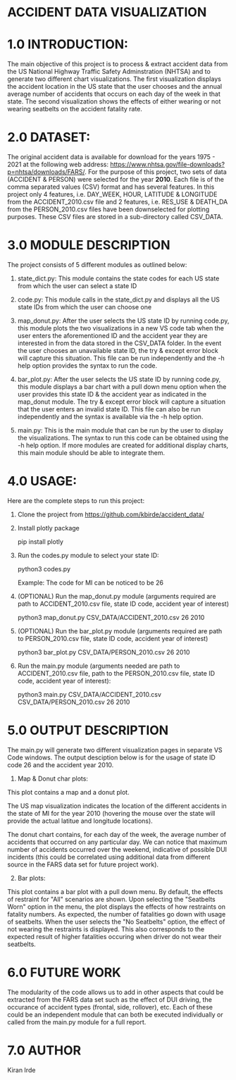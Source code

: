 # ACCIDENT DATA VISUALIZATION

# 1.0 INTRODUCTION:

The main objective of this project is to process & extract accident data from the US National Highway Traffic Safety Adminstration (NHTSA) and to generate two different chart visualizations. The first visualization displays the accident location in the US state that the user chooses and the annual average number of accidents that occurs on each day of the week in that state. The second visualization shows the effects of either wearing or not wearing seatbelts on the accident fatality rate.

# 2.0 DATASET:

 The original accident data is available for download for the years 1975 - 2021 at the following web address: https://www.nhtsa.gov/file-downloads?p=nhtsa/downloads/FARS/. For the purpose of this project, two sets of data (ACCIDENT & PERSON) were selected for the year <b>2010</b>. Each file is of the comma separated values (CSV) format and has several features. In this project only 4 features, i.e. DAY_WEEK, HOUR, LATITUDE & LONGITUDE from the ACCIDENT_2010.csv file and 2 features, i.e. RES_USE & DEATH_DA from the PERSON_2010.csv files have been downselected for plotting purposes. These CSV files are stored in a sub-directory called CSV_DATA. 

# 3.0 MODULE DESCRIPTION

The project consists of 5 different modules as outlined below:

1. state_dict.py: This module contains the state codes for each US state from which the user can select a state ID

2. code.py: This module calls in the state_dict.py and displays all the US state IDs from which the user can choose one

3. map_donut.py: After the user selects the US state ID by running code.py, this module plots the two visualizations in a new VS code tab when the user enters the aforementioned ID and the accident year they are interested in from the data stored in the CSV_DATA folder. In the event the user chooses an unavailable state ID, the try & except error block will capture this situation. This file can be run independently and the -h help option provides the syntax to run the code.

4. bar_plot.py: After the user selects the US state ID by running code.py, this module displays a bar chart with a pull down menu option when the user provides this state ID & the accident year as indicated in the map_donut module. The try & except error block will capture a situation that the user enters an invalid state ID. This file can also be run independently and the syntax is available via the -h help option.

5. main.py: This is the main module that can be run by the user to display the visualizations. The syntax to run this code can be obtained using the -h help option. If more modules are created for additional display charts, this main module should be able to integrate them.

# 4.0 USAGE:

Here are the complete steps to run this project:

1. Clone the project from https://github.com/kbirde/accident_data/

2. Install plotly package

    pip install plotly

3. Run the codes.py module to select your state ID:

    python3 codes.py

    Example: The code for MI can be noticed to be 26

4. (OPTIONAL) Run the map_donut.py module (arguments required are path to ACCIDENT_2010.csv file, state ID code, accident year of interest)

    python3 map_donut.py CSV_DATA/ACCIDENT_2010.csv 26 2010

5. (OPTIONAL) Run the bar_plot.py module (arguments required are path to PERSON_2010.csv file, state ID code, accident year of interest)

    python3 bar_plot.py CSV_DATA/PERSON_2010.csv 26 2010

6. Run the main.py module (arguments needed are path to ACCIDENT_2010.csv file, path to the PERSON_2010.csv file, state ID code, accident year of interest):

    python3 main.py CSV_DATA/ACCIDENT_2010.csv CSV_DATA/PERSON_2010.csv 26 2010

# 5.0 OUTPUT DESCRIPTION

The main.py will generate two different visualization pages in separate VS Code windows. The output desciption below is for the usage of state ID code 26 and the accident year 2010.

1. Map & Donut char plots:

This plot contains a map and a donut plot. 
    
The US map visualization indicates the location of the different accidents in the state of MI for the year 2010 (hovering the mouse over the state will provide the actual latitue and longitude locations).

The donut chart contains, for each day of the week, the average number of accidents that occurred on any particular day. We can notice that maximum number of accidents occurred over the weekend, indicative of possible DUI incidents (this could be correlated using additional data from different source in the FARS data set for future project work).

2. Bar plots:

This plot contains a bar plot with a pull down menu. By default, the effects of restraint for "All" scenarios are shown. Upon selecting the "Seatbelts Worn" option in the menu, the plot displays the effects of how restraints on fatality numbers. As expected, the number of fatalities go down with usage of seatbelts. When the user selects the "No Seatbelts" option, the effect of not wearing the restraints is displayed. This also corresponds to the expected result of higher fatalities occuring when driver do not wear their seatbelts.

# 6.0 FUTURE WORK

The modularity of the code allows us to add in other aspects that could be extracted from the FARS data set such as the effect of DUI driving, the occurance of accident types (frontal, side, rollover), etc. Each of these could be an independent module that can both be executed individually or called from the main.py module for a full report.

# 7.0 AUTHOR

Kiran Irde